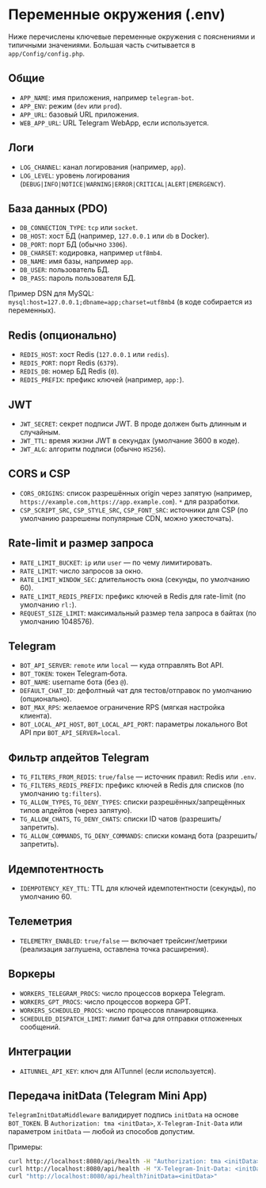 # Переменные окружения (.env)

Ниже перечислены ключевые переменные окружения с пояснениями и типичными значениями. Большая часть считывается в `app/Config/config.php`.

## Общие
- `APP_NAME`: имя приложения, например `telegram-bot`.
- `APP_ENV`: режим (`dev` или `prod`).
- `APP_URL`: базовый URL приложения.
- `WEB_APP_URL`: URL Telegram WebApp, если используется.

## Логи
- `LOG_CHANNEL`: канал логирования (например, `app`).
- `LOG_LEVEL`: уровень логирования (`DEBUG|INFO|NOTICE|WARNING|ERROR|CRITICAL|ALERT|EMERGENCY`).

## База данных (PDO)
- `DB_CONNECTION_TYPE`: `tcp` или `socket`.
- `DB_HOST`: хост БД (например, `127.0.0.1` или `db` в Docker).
- `DB_PORT`: порт БД (обычно `3306`).
- `DB_CHARSET`: кодировка, например `utf8mb4`.
- `DB_NAME`: имя базы, например `app`.
- `DB_USER`: пользователь БД.
- `DB_PASS`: пароль пользователя БД.

Пример DSN для MySQL: `mysql:host=127.0.0.1;dbname=app;charset=utf8mb4` (в коде собирается из переменных).

## Redis (опционально)
- `REDIS_HOST`: хост Redis (`127.0.0.1` или `redis`).
- `REDIS_PORT`: порт Redis (`6379`).
- `REDIS_DB`: номер БД Redis (`0`).
- `REDIS_PREFIX`: префикс ключей (например, `app:`).

## JWT
- `JWT_SECRET`: секрет подписи JWT. В проде должен быть длинным и случайным.
- `JWT_TTL`: время жизни JWT в секундах (умолчание 3600 в коде).
- `JWT_ALG`: алгоритм подписи (обычно `HS256`).

## CORS и CSP
- `CORS_ORIGINS`: список разрешённых origin через запятую (например, `https://example.com,https://app.example.com`). `*` для разработки.
- `CSP_SCRIPT_SRC`, `CSP_STYLE_SRC`, `CSP_FONT_SRC`: источники для CSP (по умолчанию разрешены популярные CDN, можно ужесточать).

## Rate‑limit и размер запроса
- `RATE_LIMIT_BUCKET`: `ip` или `user` — по чему лимитировать.
- `RATE_LIMIT`: число запросов за окно.
- `RATE_LIMIT_WINDOW_SEC`: длительность окна (секунды, по умолчанию 60).
- `RATE_LIMIT_REDIS_PREFIX`: префикс ключей в Redis для rate-limit (по умолчанию `rl:`).
- `REQUEST_SIZE_LIMIT`: максимальный размер тела запроса в байтах (по умолчанию 1048576).

## Telegram
- `BOT_API_SERVER`: `remote` или `local` — куда отправлять Bot API.
- `BOT_TOKEN`: токен Telegram‑бота.
- `BOT_NAME`: username бота (без `@`).
- `DEFAULT_CHAT_ID`: дефолтный чат для тестов/отправок по умолчанию (опционально).
- `BOT_MAX_RPS`: желаемое ограничение RPS (мягкая настройка клиента).
- `BOT_LOCAL_API_HOST`, `BOT_LOCAL_API_PORT`: параметры локального Bot API при `BOT_API_SERVER=local`.

## Фильтр апдейтов Telegram
- `TG_FILTERS_FROM_REDIS`: `true/false` — источник правил: Redis или `.env`.
- `TG_FILTERS_REDIS_PREFIX`: префикс ключей в Redis для списков (по умолчанию `tg:filters`).
- `TG_ALLOW_TYPES`, `TG_DENY_TYPES`: списки разрешённых/запрещённых типов апдейтов (через запятую).
- `TG_ALLOW_CHATS`, `TG_DENY_CHATS`: списки ID чатов (разрешить/запретить).
- `TG_ALLOW_COMMANDS`, `TG_DENY_COMMANDS`: списки команд бота (разрешить/запретить).

## Идемпотентность
- `IDEMPOTENCY_KEY_TTL`: TTL для ключей идемпотентности (секунды), по умолчанию 60.

## Телеметрия
- `TELEMETRY_ENABLED`: `true/false` — включает трейсинг/метрики (реализация заглушена, оставлена точка расширения).

## Воркеры
- `WORKERS_TELEGRAM_PROCS`: число процессов воркера Telegram.
- `WORKERS_GPT_PROCS`: число процессов воркера GPT.
- `WORKERS_SCHEDULED_PROCS`: число процессов планировщика.
- `SCHEDULED_DISPATCH_LIMIT`: лимит батча для отправки отложенных сообщений.

## Интеграции
- `AITUNNEL_API_KEY`: ключ для AITunnel (если используется).

## Передача initData (Telegram Mini App)
`TelegramInitDataMiddleware` валидирует подпись `initData` на основе `BOT_TOKEN`. В `Authorization: tma <initData>`, `X-Telegram-Init-Data` или параметром `initData` — любой из способов допустим.

Примеры:
```bash
curl http://localhost:8080/api/health -H "Authorization: tma <initData>"
curl http://localhost:8080/api/health -H "X-Telegram-Init-Data: <initData>"
curl "http://localhost:8080/api/health?initData=<initData>"
```
